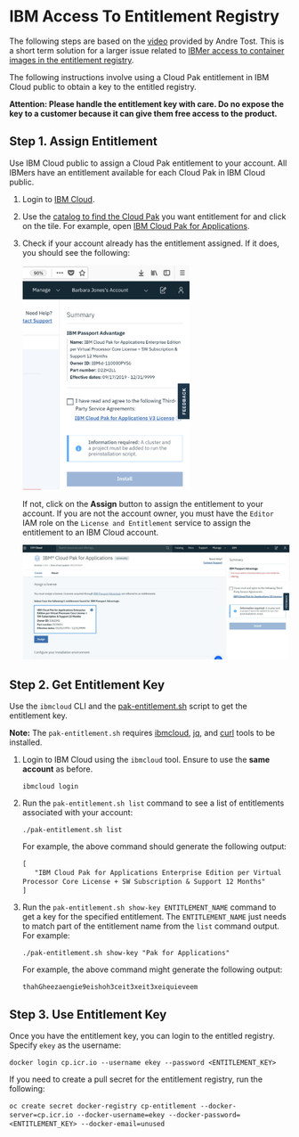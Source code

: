 
# IBM Access To Entitlement Registry

The following steps are based on the [video](https://ibm.box.com/s/by3ngb7cly9y4w63q6gdazv91e21fi71) provided by Andre Tost. This is a short term solution for a larger issue related to [IBMer access to container images in the entitlement registry](https://github.ibm.com/UnifiedKubeMarketplace/KubeMarketplace/issues/45).

The following instructions involve using a Cloud Pak entitlement in IBM Cloud public to obtain a key to the entitled registry.

**Attention: Please handle the entitlement key with care. Do no expose the key to a customer because it can give them free access to the product.**

## Step 1. Assign Entitlement

Use IBM Cloud public to assign a Cloud Pak entitlement to your account. All IBMers have an entitlement available for each Cloud Pak in IBM Cloud public.  

1. Login to [IBM Cloud](https://cloud.ibm.com/).

1. Use the [catalog to find the Cloud Pak](https://cloud.ibm.com/catalog?search=pak) you want entitlement for and click on the tile. For example, open [IBM Cloud Pak for Applications](https://cloud.ibm.com/catalog/content/ibm-cloud-pak-for-applications).

1. Check if your account already has the entitlement assigned. If it does, you should see the following:

    <img src="images/screen_shot_post_entitlement_assign.png" width="300">

    If not, click on the **Assign** button to assign the entitlement to your account. If you are not the account owner, you must have the `Editor` IAM role on the `License and Entitlement` service to assign the entitlement to an IBM Cloud account.

    <img src="images/entitlement_with_assign.png" width="600">

## Step 2. Get Entitlement Key

Use the `ibmcloud` CLI and the [pak-entitlement.sh](pak-entitlement.sh) script to get the entitlement key.

**Note:** The `pak-entitlement.sh` requires [ibmcloud](https://cloud.ibm.com/docs/cli/reference/ibmcloud?topic=cloud-cli-install-ibmcloud-cli), [jq](https://stedolan.github.io/jq/), and [curl](https://curl.haxx.se/download.html) tools to be installed.

1. Login to IBM Cloud using the `ibmcloud` tool. Ensure to use the **same account** as before.
   ```
   ibmcloud login
   ```

1. Run the `pak-entitlement.sh list` command to see a list of entitlements associated with your account:
   ```
   ./pak-entitlement.sh list
   ```

   For example, the above command should generate the following output:
   ```
   [
      "IBM Cloud Pak for Applications Enterprise Edition per Virtual Processor Core License + SW Subscription & Support 12 Months"
   ]
   ```

1. Run the `pak-entitlement.sh show-key ENTITLEMENT_NAME` command to get a key for the specified entitlement. The `ENTITLEMENT_NAME` just needs to match part of the entitlement name from the `list` command output. For example:
   ```
   ./pak-entitlement.sh show-key "Pak for Applications"
   ```
   For example, the above command might generate the following output:
   ```
   thahGheezaengie9eishoh3ceit3xeit3xeiquieveem
   ```

## Step 3. Use Entitlement Key

Once you have the entitlement key, you can login to the entitled registry. Specify `ekey` as the username:
```
docker login cp.icr.io --username ekey --password <ENTITLEMENT_KEY>
```

If you need to create a pull secret for the entitlement registry, run the following:
```
oc create secret docker-registry cp-entitlement --docker-server=cp.icr.io --docker-username=ekey --docker-password=<ENTITLEMENT_KEY> --docker-email=unused
```

